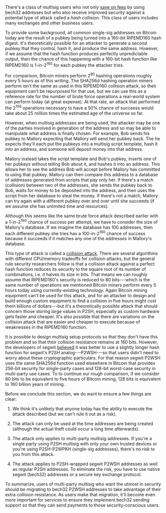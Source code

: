 There's a class of multisig users who not only [save on fees][bech32 fee
savings] by using bech32 addresses but who also receive improved
security against a potential type of attack called a *hash collision.*
This class of users includes many exchanges and other business users.

To provide some background, all common single-sig addresses on Bitcoin
today are the result of a pubkey being turned into a 160-bit RIPEMD160
hash digest.  It's theoretically possible for an attacker to generate a
second pubkey that they control, hash it, and produce the same address.
However, if we assume that the hash function produces perfectly
unpredictable output, then the chance of this happening with a 160-bit
hash function like RIPEMD160 is 1-in-2<sup>160</sup> for each pubkey the
attacker tries.

<!-- $ bitcoin-cli getmininginfo | jq .networkhashps
     65134463000474080000

    log2(65134463000474080000 * 60 * 60 * 5)
    79.95576417220315 -->

For comparison, Bitcoin miners perform 2<sup>80</sup> hashing operations
roughly every 5 hours as of this writing.  The SHA256d hashing operation
miners perform isn't the same as used in this RIPEMD160 collision
attack, so their equipment can't be repurposed for that use, but we can
use this as a reference rate for the number of brute force operations a
real-world system can perform today (at great expense).  At that rate,
an attack that performed the 2<sup>159</sup> operations necessary to
have a 50% chance of succeess would take about 25 million times the
estimated age of the universe so far.  <!-- 2**79 * 5 / 24 / 365.25 /
14e9 / 1e9 -->

However, when multisig addresses are being used, the attacker may be one
of the parties involved in generation of the address and so may be able
to manipulate what address is finally chosen.  For example, Bob sends
his pubkey to Mallory expecting that Mallory will send her pubkey back.
The he expects they'll each put the pubkeys into a multisig script
template, hash it into an address, and someone will deposit money into
that address.

Mallory instead takes the script template and Bob's pubkey, inserts one
of her pubkeys without telling Bob about it, and hashes it into an
address.  This allows her to see the address Bob will accept before
Mallory has committed to using that pubkey.  Mallory can then compare
this address to a database of addresses generated from scripts that pay
only her.  If there's a match (collision) between two of the addresses,
she sends the pubkey back to Bob, waits for money to be deposited into
the address, and then uses the script from her database to steal the
money.  If there's not a match, Mallory can try again with a different
pubkey over and over until she succeeds (if we assume she has unlimited
time and resources).

Although this seems like the same brute force attack described earlier
with a 1-in-2<sup>160</sup> chance of success per attempt, we have to
consider the size of Mallory's database.  If we imagine the database has
100 addresses, then each different pubkey she tries has a
100-in-2<sup>160</sup> chance of success because it succeeds if it
matches any one of the addresses in Mallory's database.

This type of attack is called a [collision attack][].  There are several
algorithms with different CPU/memory tradeoffs for collision attacks,
but the general rule security researchers follow is that a collision
attack against a perfect hash function reduces its security to the
square root of its number of combinations, i.e. it halves its size in
bits.  That means we can roughly assume that RIPEMD160's security is
reduced to 80 bits---which is the same number of operations we mentioned
Bitcoin miners perform every 5 hours today using currently-existing
technology.  Again Bitcoin mining equipment can't be used for this
attack, and for an attacker to design and build enough custom equipment
to find a collision in five hours might cost them billions of
dollars---but it's a theoretically possible attack that should concern
those storing large values in P2SH, especially as custom hardware gets
faster and cheaper.  It's also possible that there are variations on the
collision attack that are easier and cheaper to execute because of
weaknesses in the RIPEMD160 function.

It is possible to design multisig setup protocols so that they don't
have this problem and so that their collision resistance remains at 160
bits.  However, the developers of segwit [believed][sipa collision
resistance] it was better to use a slightly longer hash function for
segwit's P2SH analog---P2WSH---so that users didn't need to worry about
these cryptographic particulars.  For that reason segwit P2WSH uses the
same SHA256d function used elsewhere in Bitcoin that provides 256-bit
security for single-party cases and 128-bit worst-case security in
multi-party use cases.  To to continue our rough comparison, if we
consider 80 bits to be equivalent to five hours of Bitcoin mining, 128
bits is equivalent to 160 billion years of mining.  <!-- 128-80=48,
2**48 * 5 / 24 / 365 / 1e9 -->

Before we conclude this section, we do want to ensure a few things are
clear:

1. We think it's unlikely that anyone today has the ability to execute
   the attack described (but we can't rule it out as a risk).

2. The attack can only be used at the time addresses are being
   created (although the actual theft could occur a long time
   afterwards).

3. The attack only applies to multi-party multisig addresses.  If you're
   a single party using P2SH multisig with only your own trusted devices
   or you're using P2SH-P2WPKH (single-sig addresses), there's no risk
   to you from this attack.

4. The attack applies to P2SH-wrapped segwit P2WSH addresses as well as
   regular P2SH addresses.  To eliminate the risk, you have to use
   native segwit (bech32) addresses or a secure key exchange protocol.

To summarize, users of multi-party multisig who want the utmost in
security should be migrating to bech32 P2WSH addresses to take advantage
of their extra collision resistance.  As users make that migration,
it'll become even more important for services to ensure they implement
bech32 sending support so that they can send payments to those
security-conscious users.

[bech32 fee savings]: /en/bech32-sending-support/#fee-savings-with-native-segwit
[sipa collision resistance]: https://lists.linuxfoundation.org/pipermail/bitcoin-dev/2016-January/012205.html
[collision attack]: https://en.wikipedia.org/wiki/Collision_attack
